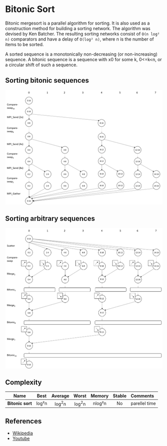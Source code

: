 # Bitonic Sort

Bitonic mergesort is a parallel algorithm for sorting. It is also used as a construction method for building a sorting network. 
The algorithm was devised by Ken Batcher. The resulting sorting networks consist of 
 `O(n log² n)` comparators and have a delay of 
`O(log² n)`, where n is the number of items to be sorted.

A sorted sequence is a monotonically non-decreasing (or non-increasing) sequence. 
A bitonic sequence is a sequence with x0 for some k, 0<=k<n, or a circular shift of such a sequence.

## Sorting bitonic sequences

![alt text](https://raw.githubusercontent.com/AntoinePassemiers/Bitonic-Sort/master/doc/imgs/bitonic.png)

## Sorting arbitrary sequences

![alt text](https://raw.githubusercontent.com/AntoinePassemiers/Bitonic-Sort/master/doc/imgs/arbitrary.png)

## Complexity

| Name                  | Best            | Average             | Worst               | Memory    | Stable    | Comments  |
| --------------------- | :-------------: | :-----------------: | :-----------------: | :-------: | :-------: | :-------- |
| **Bitonic sort**       | log²n               | log<sup>2</sup>n       | log<sup>2</sup>n      |nlog²n         | No       | parellel time      |

## References
 - [Wikipedia](https://en.wikipedia.org/wiki/Bitonic_sorter)
 - [Youtube](https://www.youtube.com/watch?v=GEQ8y26blEY)
